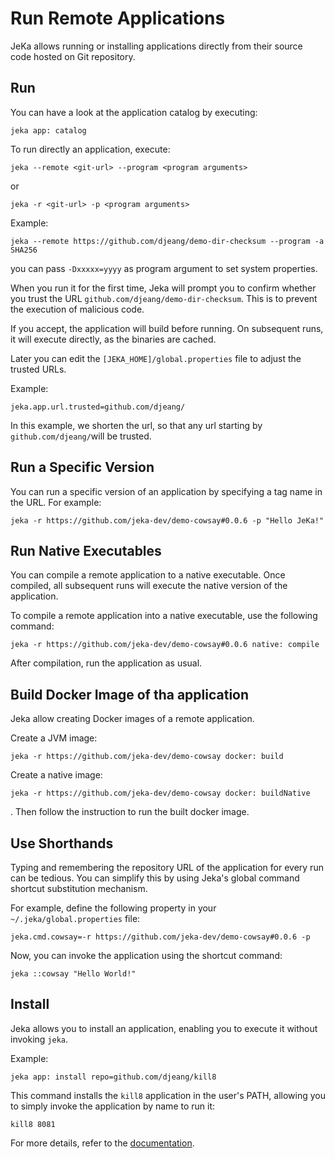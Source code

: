 # Run Remote Applications

JeKa allows running or installing applications directly from their source code hosted on Git repository.

## Run

You can have a look at the application catalog by executing:
```shell
jeka app: catalog
```

To run directly an application, execute:
```shell
jeka --remote <git-url> --program <program arguments>
```
or
```shell
jeka -r <git-url> -p <program arguments>
```
Example:
```shell
jeka --remote https://github.com/djeang/demo-dir-checksum --program -a SHA256
```
you can pass `-Dxxxxx=yyyy` as program argument to set system properties.

When you run it for the first time, Jeka will prompt you to confirm whether you trust the URL `github.com/djeang/demo-dir-checksum`.
This is to prevent the execution of malicious code.

If you accept, the application will build before running. On subsequent runs, it will execute directly, as the binaries are cached.

Later you can edit the `[JEKA_HOME]/global.properties` file to adjust the trusted URLs.

Example:
```properties
jeka.app.url.trusted=github.com/djeang/
```
In this example, we shorten the url, so that any url starting by `github.com/djeang/`will be trusted.

## Run a Specific Version
You can run a specific version of an application by specifying a tag name in the URL. For example:

```shell
jeka -r https://github.com/jeka-dev/demo-cowsay#0.0.6 -p "Hello JeKa!"
```

## Run Native Executables
You can compile a remote application to a native executable. Once compiled, all subsequent runs will execute the native version of the application.

To compile a remote application into a native executable, use the following command:

```jeka
jeka -r https://github.com/jeka-dev/demo-cowsay#0.0.6 native: compile
```

After compilation, run the application as usual.

## Build Docker Image of tha application
Jeka allow creating Docker images of a remote application.

Create a JVM image:
```shell
jeka -r https://github.com/jeka-dev/demo-cowsay docker: build
```

Create a native image:
```shell
jeka -r https://github.com/jeka-dev/demo-cowsay docker: buildNative
```
.
Then follow the instruction to run the built docker image.

## Use Shorthands
Typing and remembering the repository URL of the application for every run can be tedious. You can simplify this by using Jeka's global command shortcut substitution mechanism.

For example, define the following property in your `~/.jeka/global.properties` file:

```properties
jeka.cmd.cowsay=-r https://github.com/jeka-dev/demo-cowsay#0.0.6 -p
```
Now, you can invoke the application using the shortcut command:
```shell
jeka ::cowsay "Hello World!"
```

## Install

Jeka allows you to install an application, enabling you to execute it without invoking `jeka`.

Example:
```shell
jeka app: install repo=github.com/djeang/kill8
```
This command installs the `kill8` application in the user's PATH, allowing you to simply invoke the application by name to run it:
```shell
kill8 8081
```

For more details, refer to the [documentation](/reference/kbeans-app).



